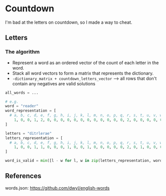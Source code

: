 # Countdown

I'm bad at the letters on countdown, so I made a way to cheat.

## Letters

### The algorithm

- Represent a word as an ordered vector of the count of each letter in the word.
- Stack all word vectors to form a matrix that represents the dictionary.
- `-dictionary_matrix + countdown_letters_vector` --> all rows that don't contain any negatives are valid solutions

```py
all_words = ...

# e.g.
word = "reader"
word_representation = [
  # a, b, c, d, e, f, g, h, i, j, k, l, m, n, o, p, q, r, s, t, u, v, w, x, y, z
    1, 0, 0, 1, 2, 0, 0, 0, 0, 0, 0, 0, 0, 0, 0, 0, 0, 2, 0, 0, 0, 0, 0, 0, 0, 0
]

letters = "ditrlerae"
letters_representation = [
  # a, b, c, d, e, f, g, h, i, j, k, l, m, n, o, p, q, r, s, t, u, v, w, x, y, z
    1, 0, 0, 1, 1, 0, 0, 0, 1, 0, 0, 1, 0, 0, 0, 0, 0, 2, 0, 1, 0, 0, 0, 0, 0, 0
]

word_is_valid = min([l - w for l, w in zip(letters_representation, word_representation)]) >= 0
```

## References

words.json: https://github.com/dwyl/english-words
